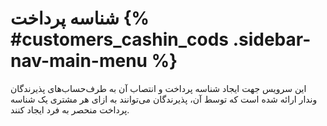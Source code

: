 # شناسه پرداخت  {% #customers_cashin_cods  .sidebar-nav-main-menu %}
این سرویس جهت ایجاد شناسه پرداخت و انتصاب آن به طرف‌حساب‌های پذیرندگان وندار ارائه شده است که توسط آن، پذیرندگان می‌توانند به ازای هر مشتری یک شناسه پرداخت منحصر به فرد ایجاد کنند.

